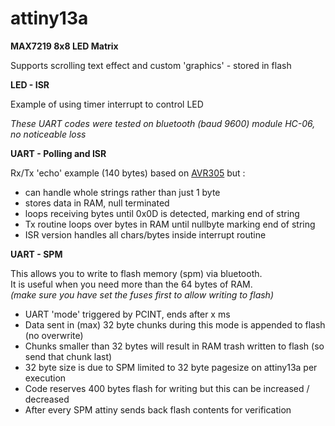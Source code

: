 # attiny13a

<b>MAX7219 8x8 LED Matrix </b> <br>

Supports scrolling text effect and custom 'graphics' - stored in flash


<b>LED - ISR </b> <br>

Example of using timer interrupt to control LED

*These UART codes were tested on bluetooth (baud 9600) module HC-06, no noticeable loss*<br>

<b>UART - Polling and ISR </b> 
<br>

Rx/Tx 'echo' example (140 bytes) based on [AVR305](https://ww1.microchip.com/downloads/en/AppNotes/doc0952.pdf) but :

- can handle whole strings rather than just 1 byte
- stores data in RAM, null terminated
- loops receiving bytes until 0x0D is detected, marking end of string
- Tx routine loops over bytes in RAM until nullbyte marking end of string
- ISR version handles all chars/bytes inside interrupt routine

<b>UART - SPM </b> 

This allows you to write to flash memory (spm) via bluetooth. <br>
It is useful when you need more than the 64 bytes of RAM.<br>
*(make sure you have set the fuses first to allow writing to flash)*<br>

- UART 'mode' triggered by PCINT, ends after x ms
- Data sent in (max) 32 byte chunks during this mode is appended to flash (no overwrite)
- Chunks smaller than 32 bytes will result in RAM trash written to flash (so send that chunk last)
- 32 byte size is due to SPM limited to 32 byte pagesize on attiny13a per execution
- Code reserves 400 bytes flash for writing but this can be increased / decreased
- After every SPM attiny sends back flash contents for verification




